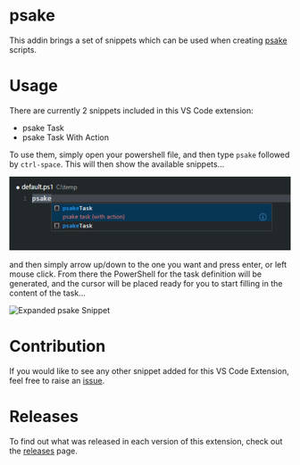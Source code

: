 # psake

This addin brings a set of snippets which can be used when creating [psake](https://github.com/psake/psake) scripts.

# Usage

There are currently 2 snippets included in this VS Code extension:

* psake Task
* psake Task With Action

To use them, simply open your powershell file, and then type `psake` followed by `ctrl-space`.  This will then show the available snippets...

![Available psake Snippets](https://raw.githubusercontent.com/psake/psake-vscode/master/images/Psake-Snippets.png)

and then simply arrow up/down to the one you want and press enter, or left mouse click.  From there the PowerShell for the task definition will be generated, and the cursor will be placed ready for you to start filling in the content of the task...

![Expanded psake Snippet](https://raw.githubusercontent.com/psake/psake-vscode/master/images/Expanded-Task-Snippet.png)

# Contribution

If you would like to see any other snippet added for this VS Code Extension, feel free to raise an [issue](https://github.com/psake/psake-vscode/issues).

# Releases

To find out what was released in each version of this extension, check out the [releases](https://github.com/psake/psake-vscode/releases) page.